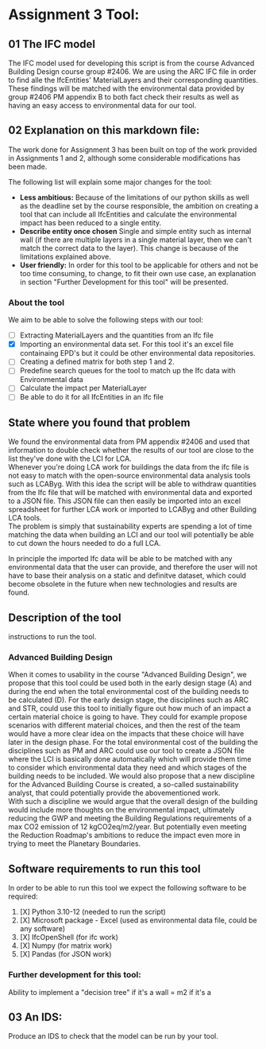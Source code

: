 # Assignment 3 Tool:

## 01 The IFC model
The IFC model used for developing this script is from the course Advanced Building Design course group #2406.
We are using the ARC IFC file in order to find alle the IfcEntities' MaterialLayers and their corresponding quantities. These findings will be matched with the environmental data provided by group #2406 PM appendix B to both fact check their results as well as having an easy access to environmental data for our tool.

## 02 Explanation on this markdown file:
The work done for Assignment 3 has been built on top of the work provided in Assignments 1 and 2, although some considerable modifications has been made.

The following list will explain some major changes for the tool:
- **Less ambitious:** Because of the limitations of our python skills as well as the deadline set by the course responsible, the ambition on creating a tool that can include all IfcEntities and calculate the environmental impact has been reduced to a single entity.
- **Describe entity once chosen** Single and simple entity such as internal wall (if there are multiple layers in a single material layer, then we can't match the correct data to the layer). This change is because of the limitations explained above.
- **User friendly:** In order for this tool to be applicable for others and not be too time consuming, to change, to fit their own use case, an explanation in section "Further Development for this tool" will be presented.
    
### About the tool

We aim to be able to solve the following steps with our tool:
- [ ] Extracting MaterialLayers and the quantities from an Ifc file
- [X] Importing an environmental data set. For this tool it's an excel file containaing EPD's but it could be other environmental data repositories.
- [ ] Creating a defined matrix for both step 1 and 2.
- [ ] Predefine search queues for the tool to match up the Ifc data with Environmental data
- [ ] Calculate the impact per MaterialLayer
- [ ] Be able to do it for all IfcEntities in an Ifc file  

## State where you found that problem
We found the environmental data from PM appendix #2406 and used that information to double check whether the results of our tool are close to the list they've done with the LCI for LCA.  
Whenever you're doing LCA work for buildings the data from the ifc file is not easy to match with the open-source environmental data analysis tools such as LCAByg. With this idea the script will be able to withdraw quantities from the Ifc file that will be matched with environmental data and exported to a JSON file. This JSON file can then easily be imported into an excel spreadsheet for further LCA work or imported to LCAByg and other Building LCA tools.  
The problem is simply that sustainability experts are spending a lot of time matching the data when building an LCI and our tool will potentially be able to cut down the hours needed to do a full LCA.

In principle the imported Ifc data will be able to be matched with any environmental data that the user can provide, and therefore the user will not have to base their analysis on a static and definitve dataset, which could become obsolete in the future when new technologies and results are found.


## Description of the tool

instructions to run the tool.

### Advanced Building Design

When it comes to usability in the course "Advanced Building Design", we propose that this tool could be used both in the early design stage (A) and during the end when the total environmental cost of the building needs to be calculated (D).
For the early design stage, the disciplines such as ARC and STR, could use this tool to initially figure out how much of an impact a certain material choice is going to have. They could for example propose scenarios with different material choices, and then the rest of the team would have a more clear idea on the impacts that these choice will have later in the design phase.
For the total environmental cost of the building the disciplines such as PM and ARC could use our tool to create a JSON file where the LCI is basically done automatically which will provide them time to consider which environmental data they need and which stages of the building needs to be included.
We would also propose that a new discipline for the Advanced Building Course is created, a so-called sustainability analyst, that could potentially provide the abovementioned work.  
With such a discipline we would argue that the overall design of the building would include more thoughts on the environmental impact, ultimately reducing the GWP and meeting the Building Regulations requirements of a max CO2 emission of 12 kgCO2eq/m2/year. But potentially even meeting the Reduction Roadmap's ambitions to reduce the impact even more in trying to meet the Planetary Boundaries.

## Software requirements to run this tool  

In order to be able to run this tool we expect the following software to be required:  
1. [X] Python 3.10-12 (needed to run the script)
2. [X] Microsoft package - Excel (used as environmental data file, could be any software)
3. [X] IfcOpenShell (for ifc work)
4. [X] Numpy (for matrix work)
5. [X] Pandas (for JSON work)

### Further development for this tool:

Ability to implement a "decision tree" if it's a wall = m2 if it's a 

## 03 An IDS:
Produce an IDS to check that the model can be run by your tool.

